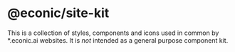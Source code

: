 # @econic/site-kit

This is a collection of styles, components and icons used in common by \*.econic.ai websites. It is _not_ intended as a general purpose component kit.
